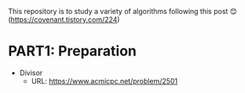 This repository is to study a variety of algorithms following this post 😊(https://covenant.tistory.com/224)

# PART1: Preparation
 - Divisor
   - URL: https://www.acmicpc.net/problem/2501
